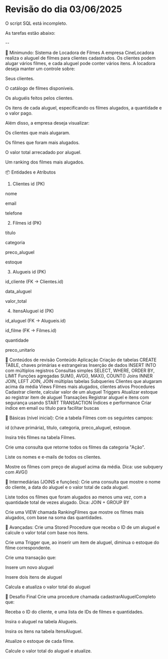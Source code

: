 # Revisão do dia 03/06/2025
O script SQL está incompleto.

As tarefas estão abaixo:

--

🧠 Minimundo: Sistema de Locadora de Filmes
A empresa CineLocadora realiza o aluguel de filmes para clientes cadastrados. Os clientes podem alugar vários filmes, e cada aluguel pode conter vários itens. A locadora deseja manter um controle sobre:

Seus clientes.

O catálogo de filmes disponíveis.

Os aluguéis feitos pelos clientes.

Os itens de cada aluguel, especificando os filmes alugados, a quantidade e o valor pago.

Além disso, a empresa deseja visualizar:

Os clientes que mais alugaram.

Os filmes que foram mais alugados.

O valor total arrecadado por aluguel.

Um ranking dos filmes mais alugados.

📦 Entidades e Atributos
1. Clientes
id (PK)

nome

email

telefone

2. Filmes
id (PK)

titulo

categoria

preco_aluguel

estoque

3. Alugueis
id (PK)

id_cliente (FK → Clientes.id)

data_aluguel

valor_total

4. ItensAluguel
id (PK)

id_aluguel (FK → Alugueis.id)

id_filme (FK → Filmes.id)

quantidade

preco_unitario

📌 Conteúdos de revisão
Conteúdo	Aplicação
Criação de tabelas	CREATE TABLE, chaves primárias e estrangeiras
Inserção de dados	INSERT INTO com múltiplos registros
Consultas simples	SELECT, WHERE, ORDER BY, LIMIT
Funções agregadas	SUM(), AVG(), MAX(), COUNT()
Joins	INNER JOIN, LEFT JOIN, JOIN múltiplas tabelas
Subqueries	Clientes que alugaram acima da média
Views	Filmes mais alugados, clientes ativos
Procedures	Cadastrar cliente, calcular valor de um aluguel
Triggers	Atualizar estoque ao registrar item de aluguel
Transações	Registrar aluguel e itens com segurança usando START TRANSACTION
Índices e performance	Criar índice em email ou titulo para facilitar buscas


🔹 Básicas (nível inicial):
Crie a tabela Filmes com os seguintes campos:

id (chave primária), titulo, categoria, preco_aluguel, estoque.

Insira três filmes na tabela Filmes.

Crie uma consulta que retorne todos os filmes da categoria "Ação".

Liste os nomes e e-mails de todos os clientes.

Mostre os filmes com preço de aluguel acima da média.
Dica: use subquery com AVG()

🔹 Intermediárias (JOINS e funções):
Crie uma consulta que mostre o nome do cliente, a data do aluguel e o valor total de cada aluguel.

Liste todos os filmes que foram alugados ao menos uma vez, com a quantidade total de vezes alugado.
Dica: JOIN + GROUP BY

Crie uma VIEW chamada RankingFilmes que mostre os filmes mais alugados, com base na soma das quantidades.

🔹 Avançadas:
Crie uma Stored Procedure que receba o ID de um aluguel e calcule o valor total com base nos itens.

Crie uma Trigger que, ao inserir um item de aluguel, diminua o estoque do filme correspondente.

Crie uma transação que:

Insere um novo aluguel

Insere dois itens de aluguel

Calcula e atualiza o valor total do aluguel

🧩 Desafio Final
Crie uma procedure chamada cadastrarAluguelCompleto que:

Receba o ID do cliente, e uma lista de IDs de filmes e quantidades.

Insira o aluguel na tabela Alugueis.

Insira os itens na tabela ItensAluguel.

Atualize o estoque de cada filme.

Calcule o valor total do aluguel e atualize.
